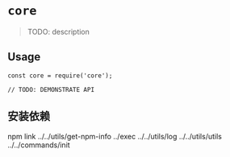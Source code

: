 # `core`

> TODO: description

## Usage

```
const core = require('core');

// TODO: DEMONSTRATE API
```
## 安装依赖
npm link ../../utils/get-npm-info ../exec ../../utils/log ../../utils/utils ../../commands/init